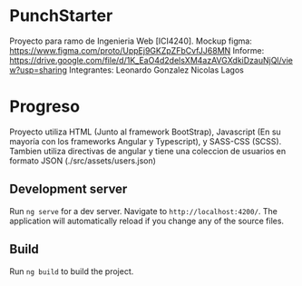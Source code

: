 # PunchStarter

Proyecto para ramo de Ingenieria Web [ICI4240].
Mockup figma: https://www.figma.com/proto/UppEj9GKZpZFbCvfJJ68MN
Informe: https://drive.google.com/file/d/1K_EaO4d2delsXM4azAVGXdkiDzauNjQl/view?usp=sharing
Integrantes:
  Leonardo Gonzalez
  Nicolas Lagos
  
# Progreso
Proyecto utiliza HTML (Junto al framework BootStrap), Javascript (En su mayoría con los frameworks Angular y Typescript), y SASS-CSS (SCSS).
Tambien utiliza directivas de angular y tiene una coleccion de usuarios en formato JSON (./src/assets/users.json)

## Development server

Run `ng serve` for a dev server. Navigate to `http://localhost:4200/`. The application will automatically reload if you change any of the source files.

## Build

Run `ng build` to build the project.
